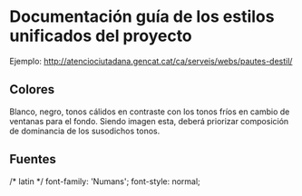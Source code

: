 # Documentación guía de los estilos unificados del proyecto

Ejemplo: http://atenciociutadana.gencat.cat/ca/serveis/webs/pautes-destil/

## Colores

Blanco, negro, tonos cálidos en contraste con los tonos fríos en cambio de ventanas para el fondo. Siendo imagen esta, deberá priorizar composición de dominancia de los susodichos tonos.

## Fuentes

/* latin */
  font-family: 'Numans';
  font-style: normal;
